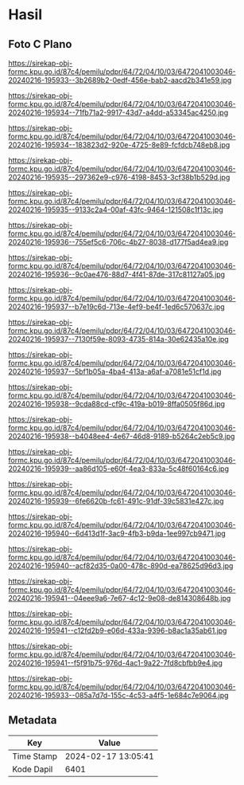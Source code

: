 # Hasil

## Foto C Plano

https://sirekap-obj-formc.kpu.go.id/87c4/pemilu/pdpr/64/72/04/10/03/6472041003046-20240216-195933--3b2689b2-0edf-456e-bab2-aacd2b341e59.jpg

https://sirekap-obj-formc.kpu.go.id/87c4/pemilu/pdpr/64/72/04/10/03/6472041003046-20240216-195934--71fb71a2-9917-43d7-a4dd-a53345ac4250.jpg

https://sirekap-obj-formc.kpu.go.id/87c4/pemilu/pdpr/64/72/04/10/03/6472041003046-20240216-195934--183823d2-920e-4725-8e89-fcfdcb748eb8.jpg

https://sirekap-obj-formc.kpu.go.id/87c4/pemilu/pdpr/64/72/04/10/03/6472041003046-20240216-195935--297362e9-c976-4198-8453-3cf38b1b529d.jpg

https://sirekap-obj-formc.kpu.go.id/87c4/pemilu/pdpr/64/72/04/10/03/6472041003046-20240216-195935--9133c2a4-00af-43fc-9464-121508c1f13c.jpg

https://sirekap-obj-formc.kpu.go.id/87c4/pemilu/pdpr/64/72/04/10/03/6472041003046-20240216-195936--755ef5c6-706c-4b27-8038-d177f5ad4ea9.jpg

https://sirekap-obj-formc.kpu.go.id/87c4/pemilu/pdpr/64/72/04/10/03/6472041003046-20240216-195936--9c0ae476-88d7-4f41-87de-317c81127a05.jpg

https://sirekap-obj-formc.kpu.go.id/87c4/pemilu/pdpr/64/72/04/10/03/6472041003046-20240216-195937--b7e19c6d-713e-4ef9-be4f-1ed6c570637c.jpg

https://sirekap-obj-formc.kpu.go.id/87c4/pemilu/pdpr/64/72/04/10/03/6472041003046-20240216-195937--7130f59e-8093-4735-814a-30e62435a10e.jpg

https://sirekap-obj-formc.kpu.go.id/87c4/pemilu/pdpr/64/72/04/10/03/6472041003046-20240216-195937--5bf1b05a-4ba4-413a-a6af-a7081e51cf1d.jpg

https://sirekap-obj-formc.kpu.go.id/87c4/pemilu/pdpr/64/72/04/10/03/6472041003046-20240216-195938--9cda88cd-cf9c-419a-b019-8ffa0505f86d.jpg

https://sirekap-obj-formc.kpu.go.id/87c4/pemilu/pdpr/64/72/04/10/03/6472041003046-20240216-195938--b4048ee4-4e67-46d8-9189-b5264c2eb5c9.jpg

https://sirekap-obj-formc.kpu.go.id/87c4/pemilu/pdpr/64/72/04/10/03/6472041003046-20240216-195939--aa86d105-e60f-4ea3-833a-5c48f60164c6.jpg

https://sirekap-obj-formc.kpu.go.id/87c4/pemilu/pdpr/64/72/04/10/03/6472041003046-20240216-195939--6fe6620b-fc61-491c-91df-39c5831e427c.jpg

https://sirekap-obj-formc.kpu.go.id/87c4/pemilu/pdpr/64/72/04/10/03/6472041003046-20240216-195940--6d413d1f-3ac9-4fb3-b9da-1ee997cb9471.jpg

https://sirekap-obj-formc.kpu.go.id/87c4/pemilu/pdpr/64/72/04/10/03/6472041003046-20240216-195940--acf82d35-0a00-478c-890d-ea78625d96d3.jpg

https://sirekap-obj-formc.kpu.go.id/87c4/pemilu/pdpr/64/72/04/10/03/6472041003046-20240216-195941--04eee9a6-7e67-4c12-9e08-de814308648b.jpg

https://sirekap-obj-formc.kpu.go.id/87c4/pemilu/pdpr/64/72/04/10/03/6472041003046-20240216-195941--c12fd2b9-e06d-433a-9396-b8ac1a35ab61.jpg

https://sirekap-obj-formc.kpu.go.id/87c4/pemilu/pdpr/64/72/04/10/03/6472041003046-20240216-195941--f5f91b75-976d-4ac1-9a22-7fd8cbfbb9e4.jpg

https://sirekap-obj-formc.kpu.go.id/87c4/pemilu/pdpr/64/72/04/10/03/6472041003046-20240216-195933--085a7d7d-155c-4c53-a4f5-1e684c7e9064.jpg


## Metadata

| Key        | Value               |
| ---------- | ------------------- |
| Time Stamp | 2024-02-17 13:05:41 |
| Kode Dapil | 6401                |



